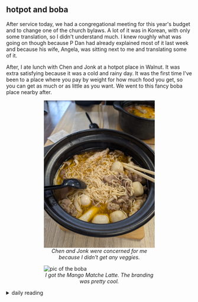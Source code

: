## hotpot and boba

After service today, we had a congregational meeting for this year's budget and to change one of the church bylaws. A lot of it was in Korean, with only some translation, so I didn't understand much. I knew roughly what was going on though because P Dan had already explained most of it last week and because his wife, Angela, was sitting next to me and translating some of it.

After, I ate lunch with Chen and Jonk at a hotpot place in Walnut. It was extra satisfying because it was a cold and rainy day. It was the first time I've been to a place where you pay by weight for how much food you get, so you can get as much or as little as you want. We went to this fancy boba place nearby after.

<figure>
    <img src="/images/2025/2025-01/2025-01-26-hotpot-and-boba/hotpot.jpg" alt="pic of the hotpot" width="300" style="display: block; margin: auto;">
    <figcaption style="display: block; margin: auto; text-align: center; width: 300px;">
        <i>Chen and Jonk were concerned for me because I didn't get any veggies.</i>
    </figcaption>
</figure>

<figure>
    <img src="/images/2025/2025-01/2025-01-26-hotpot-and-boba/boba.jpg" alt="pic of the boba" width="300" style="display: block; margin: auto;">
    <figcaption style="display: block; margin: auto; text-align: center; width: 300px;">
        <i> I got the Mango Matche Latte. The branding was pretty cool.</i>
    </figcaption>
</figure>

<details markdown="1">
<summary>daily reading</summary>

| {{ page.date | date: "%B %-d, %Y" }} |
| :-------------: |
| [Judg. 10:1–11:11; Acts 14; Jer. 23; Mark 9]({% link _Bible/Bible-year-1.md %}) |
| [WCF 1; WSC 1-3; WLC 1-5]({% link _westminster/westminster-month-2.md %}) |
| [The Athanasian Creed](https://threeforms.org/the-athanasian-creed/) |

</details>